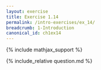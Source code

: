 ```yaml
---
layout: exercise
title: Exercise 1.14
permalink: /intro-exercises/ex_14/
breadcrumb: 1-Introduction
canonical_id: ch1ex14
---
```


{% include mathjax_support %}
<div id="hiddden">{% include_relative question.md %}</div>